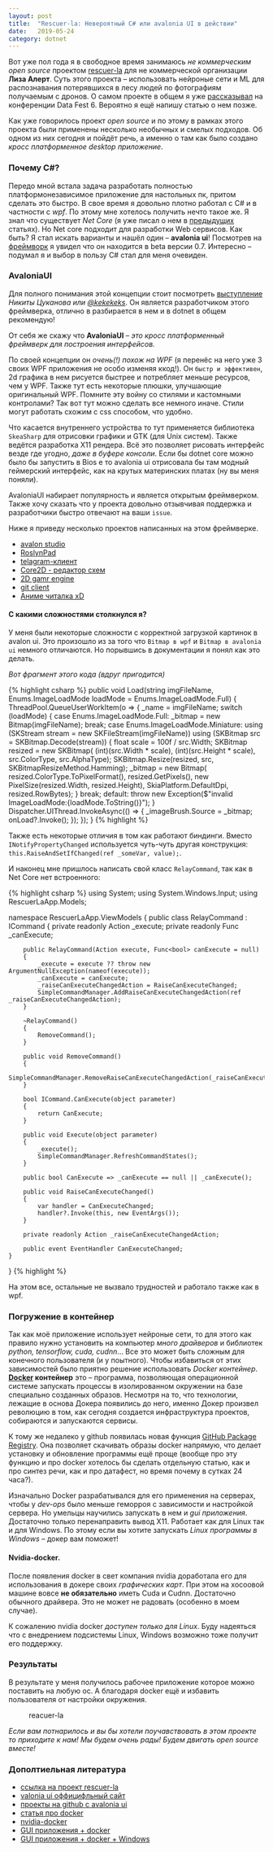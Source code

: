 ```yaml
---
layout: post
title:  "Rescuer-la: Невероятный C# или avalonia UI в действии"
date:   2019-05-24
category: dotnet
---
```

<p class="intro"><span class="dropcap">В</span>от уже пол года я в свободное время занимаюсь <i>не коммерческим open source</i> проектом <a href="https://github.com/gosha20777/rescuer-la">rescuer-la</a> для не коммерческой организации <b>Лиза Алерт</b>. Суть этого проекта – использовать нейроные сети и ML для распознавания потерявшихся в лесу людей по фотографиям получаемым с дронов. О самом проекте в общем я уже <a href="https://vk.com/away.php?to=https%3A%2F%2Fyoutu.be%2FRQrjbAUoPNk%3Ft%3D6270&post=84719544_1061&cc_key=">рассказывал</a> на конференции Data Fest 6. Вероятно я ещё напишу статью о нем позже.</p>

Как уже говорилось проект *open source* и по этому в рамках этого проекта были применены несколько необычных и смелых подходов. Об одном из них сегодня и пойдёт речь, а именно о там как было создано *кросс платформенное desktop приложение*.

### Почему C#?

Передо мной встала задача разработать полностью платформонезависимое приложение для настольных пк, притом сделать это быстро. В свое время я довольно плотно работал с C# и в частности с *wpf*. По этому мне хотелось получить нечто такое же. Я знал что существует *Net Core* (я уже писал о нем в [предыдущих](https://gosha20777.github.io/event/2018/10/22/dotnet-core21/) статьях). Но Net core подходит для разработки Web сервисов. Как быть? Я стал искать варианты и нашёл один – **avalonia ui**! Посмотрев на [фреймворк](http://avaloniaui.net/) я увидел что он находится в beta версии 0.7. Интересно – подумал я и выбор в пользу C# стал для меня очевиден.

### AvaloniaUI

Для полного понимания этой концепции стоит посмотреть [выступление](https://youtu.be/8qzqweimcFs) *Никиты Цуканова или [@kekekeks](https://github.com/kekekeks)*. Он является разработчиком этого фреймверка, отлично в разбирается в нем и в dotnet в общем рекомендую!

От себя же скажу что **AvaloniaUI** – *это кросс платформенный фреймверк для построения интерфейсов.*

По своей концепции он *очень(!) похож на WPF* (я перенёс на него уже 3 своих WPF приложения не особо изменяя ккод!). Он `быстр и эффективен`, 2d графика в нем рисуется быстрее и потребляет меньше ресурсов, чем у WPF. Также тут есть некоторые плюшки, улучшающие оригинальный WPF. Помните эту войну со стилями и кастомными контролами? Так вот тут можно сделать все немного иначе. Стили могут работать схожим с css способом, что удобно.

Что касается внутреннего устройства то тут применяется библиотека `SkeaSharp` для отрисовки графики и GTK (для Unix систем). Также ведётся разработка X11 рендера. Всё это позволяет рисовать интерфейс везде где угодно, *даже в буфере консоли*. Если бы dotnet core можно было бы запустить в Bios е то avalonia ui отрисовала бы там модный геймерский интерфейс, как на крутых материнских платах (ну вы меня поняли).

AvaloniaUI набирает популярность и является открытым фреймверком. Также хочу сказать что у проекта довольно отзывчивая поддержка и разработчики быстро отвечают на ваши `issue`.

Ниже я приведу несколько проектов написанных на этом фреймверке.

 - [avalon studio](https://github.com/VitalElement/AvalonStudio)
 - [RoslynPad](https://github.com/aelij/RoslynPad)
 - [telagram-клиент](https://github.com/egramtel/egram.tel)
 - [Core2D - редактор схем](https://github.com/wieslawsoltes/Core2D)
 - [2D gamr engine](https://github.com/Kermalis/PokemonBattleEngine)
 - [git client](https://github.com/worldbeater/Camelotia)
 - [Аниме читалка xD](https://github.com/MonkAlex/MangaReader)

#### С какими сложностями столкнулся я?

У меня были некоторые сложности с корректной загрузкой картинок в avalon ui. Это произошло из за того что `Bitmap в wpf` и `Bitmap в avalonia ui` немного отличаются. Но порывшись в документации я понял как это делать.

*Вот фрагмент этого кода (вдруг пригодится)*

{% highlight csharp %}
public void Load(string imgFileName, Enums.ImageLoadMode loadMode = Enums.ImageLoadMode.Full)
{
    ThreadPool.QueueUserWorkItem(o =>
    {
        _name = imgFileName;
        switch (loadMode)
        {
            case Enums.ImageLoadMode.Full:
                _bitmap = new Bitmap(imgFileName);
                break;
            case Enums.ImageLoadMode.Miniature:
                using (SKStream stream = new SKFileStream(imgFileName))
                using (SKBitmap src = SKBitmap.Decode(stream))
                {
                    float scale = 100f / src.Width;
                    SKBitmap resized = new SKBitmap(
                            (int)(src.Width * scale),
                            (int)(src.Height * scale), 
                            src.ColorType, 
                            src.AlphaType);
                    SKBitmap.Resize(resized, src, SKBitmapResizeMethod.Hamming);
                    _bitmap = new Bitmap(
                            resized.ColorType.ToPixelFormat(),
                            resized.GetPixels(),
                            new PixelSize(resized.Width, resized.Height), 
                            SkiaPlatform.DefaultDpi, 
                            resized.RowBytes);
                }
                break;
            default:
                throw new Exception($"invalid ImageLoadMode:{loadMode.ToString()}");
        }
        Dispatcher.UIThread.InvokeAsync(() =>
        {
            _imageBrush.Source = _bitmap;
            onLoad?.Invoke();
        });
    });
}
{% highlight %}

Также есть некоторые отличия в том как работают биндинги. Вместо `INotifyPropertyChanged` используется чуть-чуть другая конструкция: `this.RaiseAndSetIfChanged(ref _someVar, value);`.

И наконец мне пришлось написать свой класс `RelayCommand`, так как в Net Core нет встроенного:

{% highlight csharp %}
using System;
using System.Windows.Input;
using RescuerLaApp.Models;

namespace RescuerLaApp.ViewModels
{
    public class RelayCommand : ICommand
    {
        private readonly Action _execute;
        private readonly Func<bool> _canExecute;

        public RelayCommand(Action execute, Func<bool> canExecute = null)
        {
            _execute = execute ?? throw new ArgumentNullException(nameof(execute));
            _canExecute = canExecute;
            _raiseCanExecuteChangedAction = RaiseCanExecuteChanged;
            SimpleCommandManager.AddRaiseCanExecuteChangedAction(ref _raiseCanExecuteChangedAction);
        }

        ~RelayCommand()
        {
            RemoveCommand();
        }

        public void RemoveCommand()
        {
            SimpleCommandManager.RemoveRaiseCanExecuteChangedAction(_raiseCanExecuteChangedAction);
        }

        bool ICommand.CanExecute(object parameter)
        {
            return CanExecute;
        }

        public void Execute(object parameter)
        {
            _execute();
            SimpleCommandManager.RefreshCommandStates();
        }

        public bool CanExecute => _canExecute == null || _canExecute();

        public void RaiseCanExecuteChanged()
        {
            var handler = CanExecuteChanged;
            handler?.Invoke(this, new EventArgs());
        }

        private readonly Action _raiseCanExecuteChangedAction;

        public event EventHandler CanExecuteChanged;
    }
}
{% highlight %}

На этом все, остальные не вызвало трудностей и работало также как в wpf.

### Погружение в контейнер

Так как моё приложение использует нейроные сети, то для этого как правило нужно установить на компьютер *много драйверов* и библиотек *python, tensorflow, cuda, cudnn*… Все это может быть сложным для конечного пользователя (и у поытного). Чтобы избавиться от этих зависимостей было приятно решение использовать *Docker контейнер*.
**[Docker](https://www.docker.com/) контейнер** это – программа, позволяющая операционной системе запускать процессы в изолированном окружении на базе специально созданных образов. Несмотря на то, что технологии, лежащие в основа Докера появились до него, именно Докер произвел революцию в том, как сегодня создается инфраструктура проектов, собираются и запускаются сервисы.

К тому же недалеко у github появилась новая функция [GitHub Package Registry](https://github.com/features/package-registry). Она позволяет скачивать образы docker напрямую, что делает установку и обновление программы ещё проще (вообще про эту функцию и про docker хотелось бы сделать отдельную статью, как и про синтез речи, как и про датафест, но время почему в сутках 24 часа?).

Изначально Docker разрабатывался для его применения на серверах, чтобы у *dev-ops* было меньше геморроя с зависимости и настройкой сервера. Но умельцы научились запускать в нем и *gui приложения*. Достаточно только перенаправить вывод X11. Работает как для Linux так и для Windows. По этому если вы хотите запускать *Linux программы в Windows* – докер вам поможет!

#### Nvidia-docker.

После появления docker в свет компания nvidia доработала его для использования в докере своих *графических карт*. При этом на хосоовой машине вовсе **не обязательно** иметь Cuda и Cudnn. Достаточно обычного драйвера. Это не может не радовать (особенно в моем случае).

К сожалению nvidia docker *доступен только для Linux*. Буду надеяться что с внедрением подсистемы Linux, Windows возможно тоже получит его поддержку.

### Результаты

В результате у меня получилось рабочее приложение которое можно поставить на любую ос. А благодаря docker ещё и избавить пользователя от настройки окружения.

<figure>
	<img src="{{ '/assets/img/posts/2019_05_24_00.png' | prepend: site.baseurl }}" alt=""> 
	<figcaption>reacuer-la</figcaption>
</figure>

*Если вам потнарилось и вы бы хотели поучавствовать в этом проекте то приходите к нам! Мы будем очень рады! Будем двигать open source вместе!*

### Дополтиельная литература

 - [ссылка на проект rescuer-la](https://github.com/gosha20777/rescuer-la)
 - [valonia ui оффицифльный сайт](http://avaloniaui.net/)
 - [проекты на github с avalonia ui](https://github.com/topics/avalonia)
 - [статья про docker](https://guides.hexlet.io/docker/)
 - [nvidia-docker](https://medium.com/@sh.tsang/docker-tutorial-5-nvidia-docker-2-0-installation-in-ubuntu-18-04-cb80f17cac65)
 - [GUI приложения + docker](https://habr.com/ru/post/240509/)
 - [GUI приложения + docker + Windows](https://dev.to/darksmile92/run-gui-app-in-linux-docker-container-on-windows-host-4kde)
